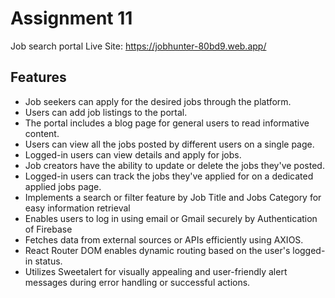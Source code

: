 # Assignment 11

Job search portal
Live Site: https://jobhunter-80bd9.web.app/

## Features

- Job seekers can apply for the desired jobs through the platform.
- Users can add job listings to the portal.
- The portal includes a blog page for general users to read informative content.
- Users can view all the jobs posted by different users on a single page.
- Logged-in users can view details and apply for jobs.
- Job creators have the ability to update or delete the jobs they've posted.
- Logged-in users can track the jobs they've applied for on a dedicated applied jobs page.
- Implements a search or filter feature by Job Title and Jobs Category for easy information retrieval
- Enables users to log in using email or Gmail securely by Authentication of Firebase
- Fetches data from external sources or APIs efficiently using AXIOS.
- React Router DOM enables dynamic routing based on the user's logged-in status.
- Utilizes Sweetalert for visually appealing and user-friendly alert messages during error handling or successful actions.
